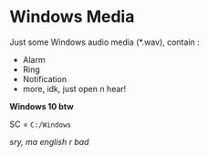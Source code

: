# Windows Media

Just some Windows audio media (\*.wav), contain :
- Alarm
- Ring
- Notification
- more, idk, just open n hear!

**Windows 10 btw**

SC = `C:/Windows`

_sry, ma english r bad_
